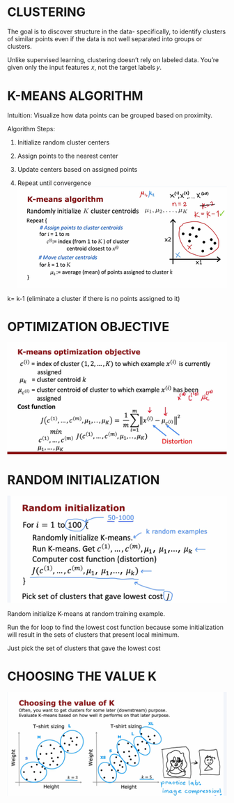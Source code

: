 # CLUSTERING
The goal is to discover structure in the data- specifically, to identify clusters of similar points even if the data is not well separated into groups or clusters.

Unlike supervised learning, clustering doesn’t rely on labeled data. You’re given only the input features 𝑥, not the target labels 𝑦.

# K-MEANS ALGORITHM
Intuition: Visualize how data points can be grouped based on proximity.

Algorithm Steps:

1. Initialize random cluster centers

2. Assign points to the nearest center

3. Update centers based on assigned points

4. Repeat until convergence
![alt text](image-1.png)

k= k-1 (eliminate a cluster if there is no points assigned to it)

# OPTIMIZATION OBJECTIVE
![alt text](image-2.png)

# RANDOM INITIALIZATION
![alt text](image-3.png)

Random initialize K-means at random training example.

Run the for loop to find the lowest cost function because some initialization will result in the sets of clusters that present local minimum.

Just pick the set of clusters that gave the lowest cost

# CHOOSING THE VALUE K
![alt text](image-4.png)